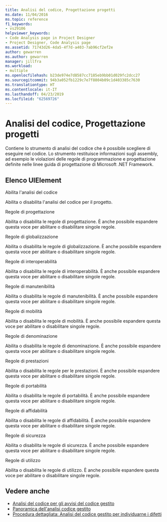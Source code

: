 ```yaml
---
title: Analisi del codice, Progettazione progetti
ms.date: 11/04/2016
ms.topic: reference
f1_keywords:
- vs29106
helpviewer_keywords:
- Code Analysis page in Project Designer
- Project Designer, Code Analysis page
ms.assetid: 71743d26-4da5-4f7d-a403-7ab96cf2ef2e
author: gewarren
ms.author: gewarren
manager: jillfra
ms.workload:
- multiple
ms.openlocfilehash: b23de974e7d8587cc7185eb9bb01d029fc2dcc27
ms.sourcegitcommit: 94b3a052fb1229c7e7f8804b09c1d403385c7630
ms.translationtype: HT
ms.contentlocale: it-IT
ms.lasthandoff: 04/23/2019
ms.locfileid: "62569726"
---
```

# <a name="code-analysis-project-designer"></a>Analisi del codice, Progettazione progetti
Contiene lo strumento di analisi del codice che è possibile scegliere di eseguire nel codice. Lo strumento restituisce informazioni sugli assembly, ad esempio le violazioni delle regole di programmazione e progettazione definite nelle linee guida di progettazione di Microsoft .NET Framework.

## <a name="uielement-list"></a>Elenco UIElement
 Abilita l'analisi del codice

 Abilita o disabilita l'analisi del codice per il progetto.

 Regole di progettazione

 Abilita o disabilita le regole di progettazione. È anche possibile espandere questa voce per abilitare o disabilitare singole regole.

 Regole di globalizzazione

 Abilita o disabilita le regole di globalizzazione. È anche possibile espandere questa voce per abilitare o disabilitare singole regole.

 Regole di interoperabilità

 Abilita o disabilita le regole di interoperabilità. È anche possibile espandere questa voce per abilitare o disabilitare singole regole.

 Regole di manutenibilità

 Abilita o disabilita le regole di manutenibilità. È anche possibile espandere questa voce per abilitare o disabilitare singole regole.

 Regole di mobilità

 Abilita o disabilita le regole di mobilità. È anche possibile espandere questa voce per abilitare o disabilitare singole regole.

 Regole di denominazione

 Abilita o disabilita le regole di denominazione. È anche possibile espandere questa voce per abilitare o disabilitare singole regole.

 Regole di prestazioni

 Abilita o disabilita le regole per le prestazioni. È anche possibile espandere questa voce per abilitare o disabilitare singole regole.

 Regole di portabilità

 Abilita o disabilita le regole di portabilità. È anche possibile espandere questa voce per abilitare o disabilitare singole regole.

 Regole di affidabilità

 Abilita o disabilita le regole di affidabilità. È anche possibile espandere questa voce per abilitare o disabilitare singole regole.

 Regole di sicurezza

 Abilita o disabilita le regole di sicurezza. È anche possibile espandere questa voce per abilitare o disabilitare singole regole.

 Regole di utilizzo

 Abilita o disabilita le regole di utilizzo. È anche possibile espandere questa voce per abilitare o disabilitare singole regole.

## <a name="see-also"></a>Vedere anche

- [Analisi del codice per gli avvisi del codice gestito](../../code-quality/code-analysis-for-managed-code-warnings.md)
- [Panoramica dell'analisi codice gestito](../../code-quality/code-analysis-for-managed-code-overview.md)
- [Procedura dettagliata: Analisi del codice gestito per individuarne i difetti](../../code-quality/walkthrough-analyzing-managed-code-for-code-defects.md)